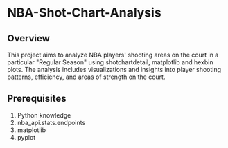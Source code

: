 # NBA-Shot-Chart-Analysis
## Overview
This project aims to analyze NBA players' shooting areas on the court in a particular "Regular Season" using shotchartdetail, matplotlib and hexbin plots. The analysis includes visualizations and insights into player shooting patterns, efficiency, and areas of strength on the court.
## Prerequisites
1. Python knowledge
2. nba_api.stats.endpoints
3. matplotlib
4. pyplot 
